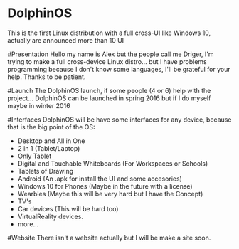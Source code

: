 # DolphinOS
This is the first Linux distribution with a full cross-UI like Windows 10, actually are announced more than 10 UI

#Presentation
Hello my name is Alex but the people call me Driger, I'm trying to make a full cross-device Linux distro... but I have problems
programming because I don't know some languages, I'll be grateful for your help. Thanks to be patient.

#Launch
The DolphinOS launch, if some people (4 or 6) help with the project... DolphinOS can be launched in spring 2016 but if I do myself maybe
in winter 2016

#Interfaces
DolphinOS will be have some interfaces for any device, because that is the big point of the OS:
- Desktop and All in One
- 2 in 1 (Tablet/Laptop)
- Only Tablet
- Digital and Touchable Whiteboards (For Workspaces or Schools)
- Tablets of Drawing
- Android (An .apk for install the UI and some accesories)
- Windows 10 for Phones (Maybe in the future with a license)
- Wearbles (Maybe this will be very hard but I have the Concept)
- TV's
- Car devices (This will be hard too)
- VirtualReality devices.
- more...

#Website
There isn't a website actually but I will be make a site soon.
